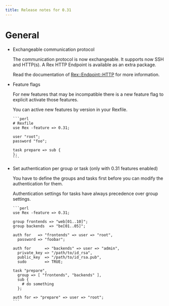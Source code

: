 ```yaml
---
title: Release notes for 0.31
---
```


# General

-   Exchangeable communication protocol

    The communication protocol is now exchangeable. It supports now SSH and HTTP(s). A Rex HTTP Endpoint is available as an extra package.

    Read the documentation of [Rex::Endpoint::HTTP](https://metacpan.org/pod/Rex::Endpoint::HTTP) for more information.

-   Feature flags

    For new features that may be incompatible there is a new feature flag to explicit activate those features.

    You can active new features by version in your Rexfile.

        ```perl
        # Rexfile
        use Rex -feature => 0.31;
        
        user "root";
        password "foo";
        
        task prepare => sub {
        };
        ```

-   Set authentication per group or task (only with 0.31 features enabled)

    You have to define the groups and tasks first before you can modify the authentication for them.

    Authentication settings for tasks have always precedence over group settings.

        ```perl
        use Rex -feature => 0.31;
        
        group frontends => "web[01..10]";
        group backends  => "be[01..05]";
        
        auth for   => "frontends" => user => "root",
          password => "foobar";
        
        auth for      => "backends" => user => "admin",
          private_key => "/path/to/id_rsa",
          public_key  => "/path/to/id_rsa.pub",
          sudo        => TRUE;
        
        task "prepare",
          group => [ "frontends", "backends" ],
          sub {
            # do something
          };
        
        auth for => "prepare" => user => "root";
        ```


